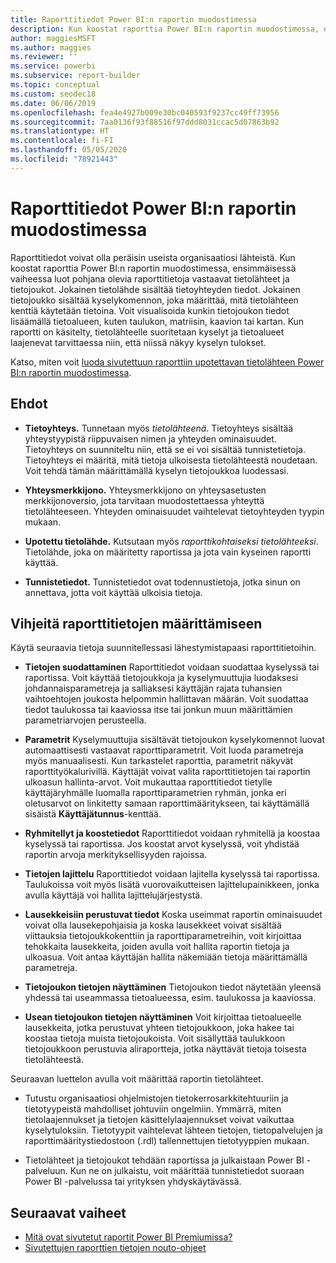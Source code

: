 ```yaml
---
title: Raporttitiedot Power BI:n raportin muodostimessa
description: Kun koostat raporttia Power BI:n raportin muodostimessa, ensimmäisessä vaiheessa luot pohjana olevia raporttitietoja vastaavat tietolähteet ja tietojoukot.
author: maggiesMSFT
ms.author: maggies
ms.reviewer: ''
ms.service: powerbi
ms.subservice: report-builder
ms.topic: conceptual
ms.custom: seodec18
ms.date: 06/06/2019
ms.openlocfilehash: fea4e4927b009e30bc040593f9237cc49ff73956
ms.sourcegitcommit: 7aa0136f93f88516f97ddd8031ccac5d07863b92
ms.translationtype: HT
ms.contentlocale: fi-FI
ms.lasthandoff: 05/05/2020
ms.locfileid: "78921443"
---
```

# <a name="report-data-in-power-bi-report-builder"></a>Raporttitiedot Power BI:n raportin muodostimessa

Raporttitiedot voivat olla peräisin useista organisaatiosi lähteistä. Kun koostat raporttia Power BI:n raportin muodostimessa, ensimmäisessä vaiheessa luot pohjana olevia raporttitietoja vastaavat tietolähteet ja tietojoukot. Jokainen tietolähde sisältää tietoyhteyden tiedot. Jokainen tietojoukko sisältää kyselykomennon, joka määrittää, mitä tietolähteen kenttiä käytetään tietoina. Voit visualisoida kunkin tietojoukon tiedot lisäämällä tietoalueen, kuten taulukon, matriisin, kaavion tai kartan. Kun raportti on käsitelty, tietolähteelle suoritetaan kyselyt ja tietoalueet laajenevat tarvittaessa niin, että niissä näkyy kyselyn tulokset.  

Katso, miten voit [luoda sivutettuun raporttiin upotettavan tietolähteen Power BI:n raportin muodostimessa](paginated-reports-embedded-data-source.md).


##  <a name="terms"></a><a name="BkMk_ReportDataTerms"></a> Ehdot  
  
- **Tietoyhteys.** Tunnetaan myös *tietolähteenä*. Tietoyhteys sisältää yhteystyypistä riippuvaisen nimen ja yhteyden ominaisuudet. Tietoyhteys on suunniteltu niin, että se ei voi sisältää tunnistetietoja. Tietoyhteys ei määritä, mitä tietoja ulkoisesta tietolähteestä noudetaan. Voit tehdä tämän määrittämällä kyselyn tietojoukkoa luodessasi.  
  
- **Yhteysmerkkijono.** Yhteysmerkkijono on yhteysasetusten merkkijonoversio, jota tarvitaan muodostettaessa yhteyttä tietolähteeseen. Yhteyden ominaisuudet vaihtelevat tietoyhteyden tyypin mukaan.  
  
- **Upotettu tietolähde.** Kutsutaan myös *raporttikohtaiseksi tietolähteeksi*. Tietolähde, joka on määritetty raportissa ja jota vain kyseinen raportti käyttää.  
  
- **Tunnistetiedot.** Tunnistetiedot ovat todennustietoja, jotka sinun on annettava, jotta voit käyttää ulkoisia tietoja.  
  
##  <a name="tips-for-specifying-report-data"></a><a name="BkMk_ReportDataTips"></a> Vihjeitä raporttitietojen määrittämiseen

 Käytä seuraavia tietoja suunnitellessasi lähestymistapaasi raporttitietoihin.  
  
- **Tietojen suodattaminen** Raporttitiedot voidaan suodattaa kyselyssä tai raportissa. Voit käyttää tietojoukkoja ja kyselymuuttujia luodaksesi johdannaisparametreja ja salliaksesi käyttäjän rajata tuhansien vaihtoehtojen joukosta helpommin hallittavan määrän. Voit suodattaa tiedot taulukossa tai kaaviossa itse tai jonkun muun määrittämien parametriarvojen perusteella.  
  
- **Parametrit** Kyselymuuttujia sisältävät tietojoukon kyselykomennot luovat automaattisesti vastaavat raporttiparametrit. Voit luoda parametreja myös manuaalisesti. Kun tarkastelet raporttia, parametrit näkyvät raporttityökalurivillä. Käyttäjät voivat valita raporttitietojen tai raportin ulkoasun hallinta-arvot. Voit mukauttaa raporttitiedot tietylle käyttäjäryhmälle luomalla raporttiparametrien ryhmän, jonka eri oletusarvot on linkitetty samaan raporttimääritykseen, tai käyttämällä sisäistä **Käyttäjätunnus**-kenttää. 
  
- **Ryhmitellyt ja koostetiedot** Raporttitiedot voidaan ryhmitellä ja koostaa kyselyssä tai raportissa. Jos koostat arvot kyselyssä, voit yhdistää raportin arvoja merkityksellisyyden rajoissa.  
  
- **Tietojen lajittelu** Raporttitiedot voidaan lajitella kyselyssä tai raportissa. Taulukoissa voit myös lisätä vuorovaikutteisen lajittelupainikkeen, jonka avulla käyttäjä voi hallita lajittelujärjestystä.  
  
- **Lausekkeisiin perustuvat tiedot** Koska useimmat raportin ominaisuudet voivat olla lausekepohjaisia ja koska lausekkeet voivat sisältää viittauksia tietojoukkokenttiin ja raporttiparametreihin, voit kirjoittaa tehokkaita lausekkeita, joiden avulla voit hallita raportin tietoja ja ulkoasua. Voit antaa käyttäjän hallita näkemiään tietoja määrittämällä parametreja.  
  
- **Tietojoukon tietojen näyttäminen** Tietojoukon tiedot näytetään yleensä yhdessä tai useammassa tietoalueessa, esim. taulukossa ja kaaviossa.  
  
- **Usean tietojoukon tietojen näyttäminen** Voit kirjoittaa tietoalueelle lausekkeita, jotka perustuvat yhteen tietojoukkoon, joka hakee tai koostaa tietoja muista tietojoukoista. Voit sisällyttää taulukkoon tietojoukkoon perustuvia aliraportteja, jotka näyttävät tietoja toisesta tietolähteestä.  
  
 Seuraavan luettelon avulla voit määrittää raportin tietolähteet.  
  
- Tutustu organisaatiosi ohjelmistojen tietokerrosarkkitehtuuriin ja tietotyypeistä mahdolliset johtuviin ongelmiin. Ymmärrä, miten tietolaajennukset ja tietojen käsittelylaajennukset voivat vaikuttaa kyselytuloksiin. Tietotyypit vaihtelevat lähteen tietojen, tietopalvelujen ja raporttimääritystiedostoon (.rdl) tallennettujen tietotyyppien mukaan.  
  
- Tietolähteet ja tietojoukot tehdään raportissa ja julkaistaan Power BI -palveluun. Kun ne on julkaistu, voit määrittää tunnistetiedot suoraan Power BI -palvelussa tai yrityksen yhdyskäytävässä. 

## <a name="next-steps"></a>Seuraavat vaiheet

- [Mitä ovat sivutetut raportit Power BI Premiumissa?](paginated-reports-report-builder-power-bi.md)  
- [Sivutettujen raporttien tietojen nouto-ohjeet](../guidance/report-paginated-data-retrieval.md)
